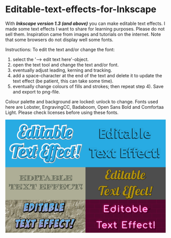 # Editable-text-effects-for-Inkscape

With ***Inkscape version 1.3 (and above)*** you can make editable text effects.
I made some text effects I want to share for learning purposes. Please do not sell them. 
Inspiration came from images and tutorials on the internet.
Note that some browsers do not display well some fonts.

Instructions:
To edit the text and/or change the font:
  1) select the '--> edit text here'-object.
  2) open the text tool and change the text and/or font.
  3) eventually adjust leading, kerning and tracking.
  4) add a space-character at the end of the text and delete it to update the text effect (be patient, this can take some time).
  5) eventually change colours of fills and strokes; then repeat step 4).
Save and export to png-file.

Colour palette and background are locked: unlock to change.
Fonts used here are Lobster, EngravingCC, Badaboom, Open Sans Bold and Comfortaa Light. Please check licenses before using these fonts.

![Editable text effects.jpg](https://github.com/RaffertyR/Editable-text-effects-for-Inkscape/blob/main/Editable%20text%20effects.jpg)

